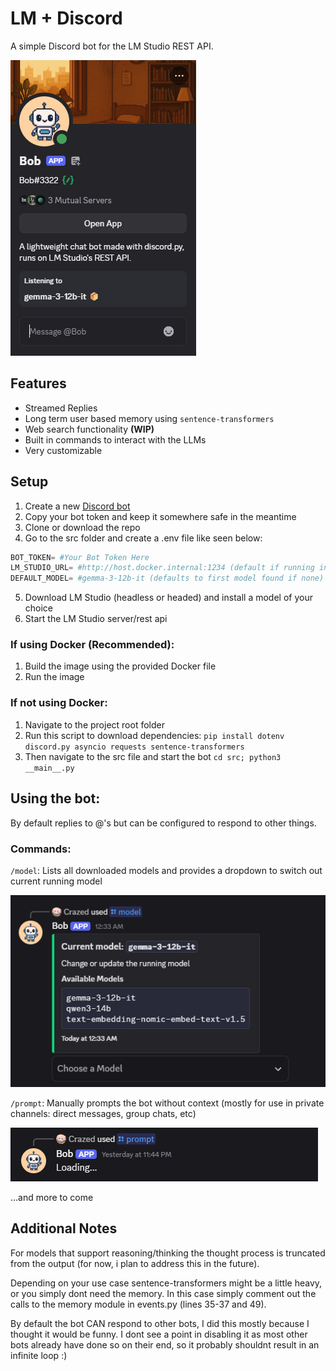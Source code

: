 # LM + Discord
A simple Discord bot for the LM Studio REST API.

![Example Discord Bot (Bob)](/assets/bob.png)

## Features
- Streamed Replies
- Long term user based memory using `sentence-transformers`
- Web search functionality **(WIP)**
- Built in commands to interact with the LLMs
- Very customizable

## Setup
1. Create a new [Discord bot](https://discord.com/developers/applications)
2. Copy your bot token and keep it somewhere safe in the meantime
3. Clone or download the repo
4. Go to the src folder and create a .env file like seen below:
```py
BOT_TOKEN= #Your Bot Token Here
LM_STUDIO_URL= #http://host.docker.internal:1234 (default if running in docker)
DEFAULT_MODEL= #gemma-3-12b-it (defaults to first model found if none)
```
5. Download LM Studio (headless or headed) and install a model of your choice
6. Start the LM Studio server/rest api

### If using Docker (Recommended):
1. Build the image using the provided Docker file
2. Run the image

### If not using Docker:
1. Navigate to the project root folder
2. Run this script to download dependencies: `pip install dotenv discord.py asyncio requests sentence-transformers`
3. Then navigate to the src file and start the bot `cd src; python3 __main__.py`

## Using the bot:
By default replies to @'s but can be configured to respond to other things.

### Commands:
`/model`: Lists all downloaded models and provides a dropdown to switch out current running model

![Model Command](/assets/model.png)

`/prompt`: Manually prompts the bot without context (mostly for use in private channels: direct messages, group chats, etc)

![Prompt Command](/assets/prompt.png)

...and more to come

## Additional Notes

For models that support reasoning/thinking the thought process is truncated from the output (for now, i plan to address this in the future). 

Depending on your use case sentence-transformers might be a little heavy, or you simply dont need the memory. In this case simply comment out the calls to the memory module in events.py (lines 35-37 and 49).

By default the bot CAN respond to other bots, I did this mostly because I thought it would be funny. I dont see a point in disabling it as most other bots already have done so on their end, so it probably shouldnt result in an infinite loop :)